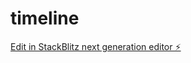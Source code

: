 # timeline

[Edit in StackBlitz next generation editor ⚡️](https://stackblitz.com/~/github.com/ahfelix/timeline)